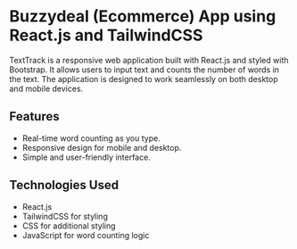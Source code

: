 # Buzzydeal (Ecommerce) App using React.js and TailwindCSS

TextTrack is a responsive web application built with React.js and styled with Bootstrap. It allows users to input text and counts the number of words in the text. The application is designed to work seamlessly on both desktop and mobile devices.


## Features

- Real-time word counting as you type.
- Responsive design for mobile and desktop.
- Simple and user-friendly interface.

## Technologies Used

- React.js
- TailwindCSS for styling
- CSS for additional styling
- JavaScript for word counting logic


